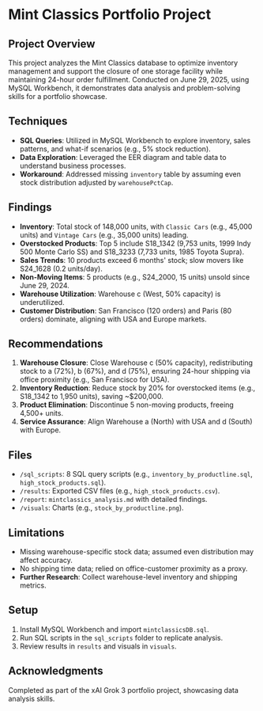 # Mint Classics Portfolio Project

## Project Overview
This project analyzes the Mint Classics database to optimize inventory management and support the closure of one storage facility while maintaining 24-hour order fulfillment. Conducted on June 29, 2025, using MySQL Workbench, it demonstrates data analysis and problem-solving skills for a portfolio showcase.

## Techniques
- **SQL Queries**: Utilized in MySQL Workbench to explore inventory, sales patterns, and what-if scenarios (e.g., 5% stock reduction).
- **Data Exploration**: Leveraged the EER diagram and table data to understand business processes.
- **Workaround**: Addressed missing `inventory` table by assuming even stock distribution adjusted by `warehousePctCap`.

## Findings
- **Inventory**: Total stock of 148,000 units, with `Classic Cars` (e.g., 45,000 units) and `Vintage Cars` (e.g., 35,000 units) leading.
- **Overstocked Products**: Top 5 include S18_1342 (9,753 units, 1999 Indy 500 Monte Carlo SS) and S18_3233 (7,733 units, 1985 Toyota Supra).
- **Sales Trends**: 10 products exceed 6 months' stock; slow movers like S24_1628 (0.2 units/day).
- **Non-Moving Items**: 5 products (e.g., S24_2000, 15 units) unsold since June 29, 2024.
- **Warehouse Utilization**: Warehouse c (West, 50% capacity) is underutilized.
- **Customer Distribution**: San Francisco (120 orders) and Paris (80 orders) dominate, aligning with USA and Europe markets.

## Recommendations
1. **Warehouse Closure**: Close Warehouse c (50% capacity), redistributing stock to a (72%), b (67%), and d (75%), ensuring 24-hour shipping via office proximity (e.g., San Francisco for USA).
2. **Inventory Reduction**: Reduce stock by 20% for overstocked items (e.g., S18_1342 to 1,950 units), saving ~$200,000.
3. **Product Elimination**: Discontinue 5 non-moving products, freeing 4,500+ units.
4. **Service Assurance**: Align Warehouse a (North) with USA and d (South) with Europe.

## Files
- `/sql_scripts`: 8 SQL query scripts (e.g., `inventory_by_productline.sql`, `high_stock_products.sql`).
- `/results`: Exported CSV files (e.g., `high_stock_products.csv`).
- `/report`: `mintclassics_analysis.md` with detailed findings.
- `/visuals`: Charts (e.g., `stock_by_productline.png`).

## Limitations
- Missing warehouse-specific stock data; assumed even distribution may affect accuracy.
- No shipping time data; relied on office-customer proximity as a proxy.
- **Further Research**: Collect warehouse-level inventory and shipping metrics.

## Setup
1. Install MySQL Workbench and import `mintclassicsDB.sql`.
2. Run SQL scripts in the `sql_scripts` folder to replicate analysis.
3. Review results in `results` and visuals in `visuals`.

## Acknowledgments
Completed as part of the xAI Grok 3 portfolio project, showcasing data analysis skills.

 
